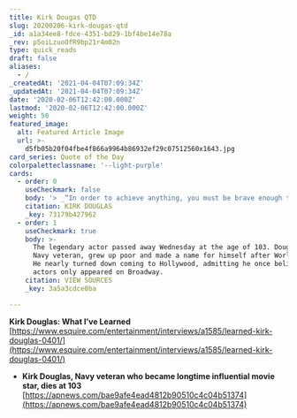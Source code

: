 ```yaml
---
title: Kirk Dougas QTD
slug: 20200206-kirk-dougas-qtd
_id: a1a34ee8-fdce-4351-bd29-1bf4be14e78a
_rev: p5oiLzuoOfR9bp21r4m02n
type: quick_reads
draft: false
aliases:
  - /
_createdAt: '2021-04-04T07:09:34Z'
_updatedAt: '2021-04-04T07:09:34Z'
date: '2020-02-06T12:42:00.000Z'
lastmod: '2020-02-06T12:42:00.000Z'
weight: 50
featured_image:
  alt: Featured Article Image
  url: >-
    d5fb05b20f04fbe4f866a9964b86932ef29c07512560x1643.jpg
card_series: Quote of the Day
colorpaletteclassname: '--light-purple'
cards:
  - order: 0
    useCheckmark: false
    body: '> _“In order to achieve anything, you must be brave enough to fail.”_'
    citation: KIRK DOUGLAS
    _key: 73179b427962
  - order: 1
    useCheckmark: true
    body: >-
      The legendary actor passed away Wednesday at the age of 103. Douglas, a
      Navy veteran, grew up poor and made a name for himself after World War II.
      He nearly turned down coming to Hollywood, admitting he once believed real
      actors only appeared on Broadway.
    citation: VIEW SOURCES
    _key: 3a5a3cdce0ba

---
```

**Kirk Douglas: What I’ve Learned**  
[https://www.esquire.com/entertainment/interviews/a1585/learned-kirk-douglas-0401/](https://www.esquire.com/entertainment/interviews/a1585/learned-kirk-douglas-0401/)

* **Kirk Douglas, Navy veteran who became longtime influential movie star, dies at 103**  
[https://apnews.com/bae9afe4ead4812b90510c4c04b51374](https://apnews.com/bae9afe4ead4812b90510c4c04b51374)